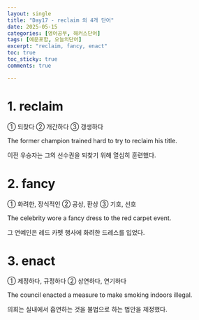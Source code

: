 ```yaml
---
layout: single
title: "Day17 - reclaim 외 4개 단어"
date: 2025-05-15
categories: [영어공부, 해커스단어]
tags: [예문포함, 오늘의단어]
excerpt: "reclaim, fancy, enact"
toc: true
toc_sticky: true
comments: true

---
```


# 1. reclaim
① 되찾다 ② 개간하다 ③ 갱생하다

The former champion trained hard to try to reclaim his title.

이전 우승자는 그의 선수권을 되찾기 위해 열심히 훈련했다.


# 2. fancy
① 화려한, 장식적인 ② 공상, 환상 ③ 기호, 선호

The celebrity wore a fancy dress to the red carpet event.

그 연예인은 레드 카펫 행사에 화려한 드레스를 입었다.

# 3. enact
① 제정하다, 규정하다 ② 상연하다, 연기하다

The council enacted a measure to make smoking indoors illegal.

의회는 실내에서 흡연하는 것을 불법으로 하는 법안을 제정했다.

